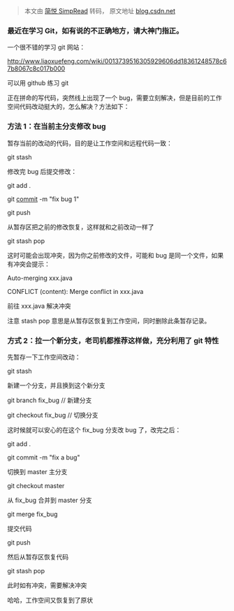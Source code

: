 > 本文由 [简悦 SimpRead](http://ksria.com/simpread/) 转码， 原文地址 [blog.csdn.net](https://blog.csdn.net/w958796636/article/details/53609589)

### 最近在学习 Git，如有说的不正确地方，请大神门指正。

一个很不错的学习 git 网站：

http://www.liaoxuefeng.com/wiki/0013739516305929606dd18361248578c67b8067c8c017b000  

  

可以用 github 练习 git

  

  

  

正在拼命的写代码，突然线上出现了一个 bug，需要立刻解决，但是目前的工作空间代码改动挺大的，怎么解决？方法如下：

### 方法 1：在当前主分支修改 bug

暂存当前的改动的代码，目的是让工作空间和远程代码一致：

git stash

修改完 bug 后提交修改：

git add .

git [commit](https://so.csdn.net/so/search?q=commit&spm=1001.2101.3001.7020) -m "fix bug 1"

git push

从暂存区把之前的修改恢复，这样就和之前改动一样了

git stash pop

这时可能会出现冲突，因为你之前修改的文件，可能和 bug 是同一个文件，如果有冲突会提示：

Auto-merging xxx.java

CONFLICT (content): Merge conflict in xxx.java  

前往 xxx.java 解决冲突

注意 stash pop 意思是从暂存区恢复到工作空间，同时删除此条暂存记录。

### 方式 2：拉一个新分支，老司机都推荐这样做，充分利用了 git 特性

先暂存一下工作空间改动：

git stash

新建一个分支，并且换到这个新分支

git branch fix_bug // 新建分支

git checkout fix_bug // 切换分支

这时候就可以安心的在这个 fix_bug 分支改 bug 了，改完之后：

git add .  

git commit -m "fix a bug"

切换到 master 主分支

git checkout master

从 fix_bug 合并到 master 分支

git merge fix_bug

提交代码

git push

然后从暂存区恢复代码

git stash pop

此时如有冲突，需要解决冲突

哈哈，工作空间又恢复到了原状